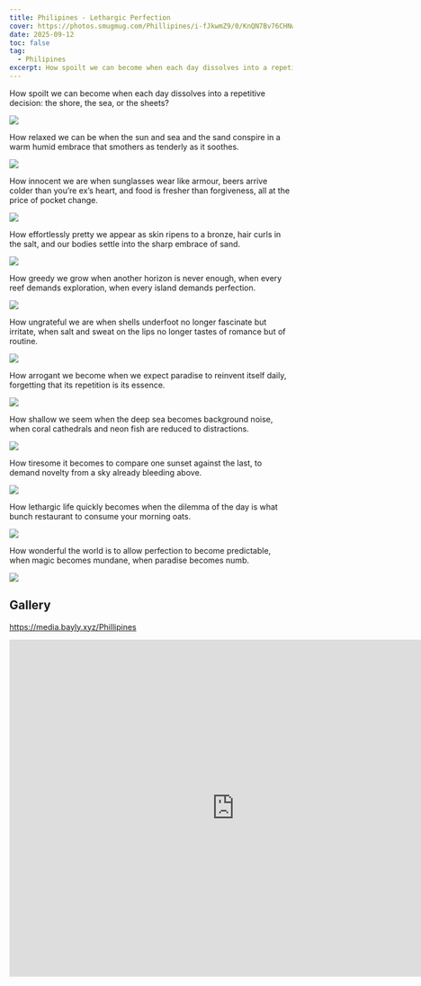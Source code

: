 ```yaml
---
title: Philipines - Lethargic Perfection
cover: https://photos.smugmug.com/Phillipines/i-fJkwmZ9/0/KnQN7Bv76CHNwJFqHgg25vZkfgjm7bXFdf57zxq8N/X4/DJI_0378-X4.jpg
date: 2025-09-12
toc: false
tag:
  - Philipines
excerpt: How spoilt we can become when each day dissolves into a repetitive decision the shore, the sea, or the sheets? How relaxed we can be when the sun and sea and the sand conspire in a warm humid embrace that smothers as tenderly as it soothes.
---
```


How spoilt we can become when each day dissolves into a repetitive decision: the shore, the sea, or the sheets?

![](https://photos.smugmug.com/Phillipines/i-cFMTGRC/0/Lz2pjbgzjCMgk6r6j4v3GrjkhWbmQGRgrFxPLjWHv/X4/DJI_0565-X4.jpg)

How relaxed we can be when the sun and sea and the sand conspire in a warm humid embrace that smothers as tenderly as it soothes.

![](https://photos.smugmug.com/Phillipines/i-3T9Bt7t/0/NbrH4mw8ZfHfnppnxmwVGwKSLTvXL2JGh28VFnnx3/X4/DSC06882-X4.jpg)

How innocent we are when sunglasses wear like armour, beers arrive colder than you’re ex’s heart, and food is fresher than forgiveness, all at the price of pocket change.

![](https://photos.smugmug.com/Phillipines/i-XccC78k/0/L53NWqMWwd7KLB7tN445LmJ5zk4tvbvXd6zx9r633/X3/DSC07137-X3.jpg)

How effortlessly pretty we appear as skin ripens to a bronze, hair curls in the salt, and our bodies settle into the sharp embrace of sand.

![](https://photos.smugmug.com/Phillipines/i-vqnWKQZ/0/KzvNjBTH637Nr7jL99kZdD82xv2GvGZtw3wmmG4hZ/X4/DJI_0411-Pano-X4.jpg)

How greedy we grow when another horizon is never enough, when every reef demands exploration, when every island demands perfection.

![](https://photos.smugmug.com/Phillipines/i-M3ScRHK/0/K59NMfmHrZHqTFMPcRkW42nXsznWpJdTtBbbPXWRV/X3/DSC07051-X3.jpg)

How ungrateful we are when shells underfoot no longer fascinate but irritate, when salt and sweat on the lips no longer tastes of romance but of routine.

![](https://photos.smugmug.com/Phillipines/i-PBJqSL7/0/KbdrZWqfmJnjW3GH8dHn7jHnQwVfjF8WB9WC5hn8M/X4/DJI_0457-X4.jpg)

How arrogant we become when we expect paradise to reinvent itself daily, forgetting that its repetition is its essence.

![](https://photos.smugmug.com/Phillipines/i-B3v2H3Z/0/NBbSBm2bWTnbcgpWqPLXD6ttkRqHNqj324g6hPRwt/X4/DSC07130-X4.jpg)

How shallow we seem when the deep sea becomes background noise, when coral cathedrals and neon fish are reduced to distractions.

![](https://photos.smugmug.com/Phillipines/i-H59RT6M/0/KptPRVrHkDGSxsgqdjddzWWPfMhqh3brPdNKj2G2X/X4/DJI_0484-Pano-X4.jpg)

How tiresome it becomes to compare one sunset against the last, to demand novelty from a sky already bleeding above.

![](https://photos.smugmug.com/Phillipines/i-QjnVCRk/0/MtStQt6J4N4zLw6g3sZ6Nj9PKmk293FPcQm4sKn98/X4/DSC06992-X4.jpg)

How lethargic life quickly becomes when the dilemma of the day is what bunch restaurant to consume your morning oats.

![](https://photos.smugmug.com/Phillipines/i-Vscdrcd/0/MdgdJ7hNVDVXQZD2nNLPj2z9hshqdLZdVhNC3WzSb/X4/DJI_0739-X4.jpg)

How wonderful the world is to allow perfection to become predictable, when magic becomes mundane, when paradise becomes numb.

![](https://photos.smugmug.com/Phillipines/i-s7Ndzds/0/KDVcCqGN6hQhDnSw2W52PHLmM2bqXBdr2Rj9BGp76/X4/DSC07059-X4.jpg)

## Gallery

https://media.bayly.xyz/Phillipines

<iframe src="https://media.bayly.xyz/frame/slideshow?key=cLm7Hp&speed=3&transition=fade&autoStart=1&captions=0&navigation=0&playButton=0&randomize=0&transitionSpeed=2" width="800" height="600" frameborder="no" scrolling="no"></iframe>
